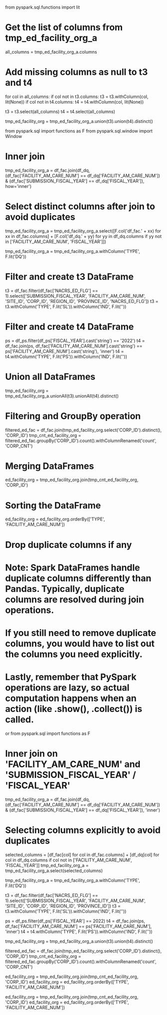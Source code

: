 from pyspark.sql.functions import lit

# Get the list of columns from tmp_ed_facility_org_a
all_columns = tmp_ed_facility_org_a.columns

# Add missing columns as null to t3 and t4
for col in all_columns:
    if col not in t3.columns:
        t3 = t3.withColumn(col, lit(None))
    if col not in t4.columns:
        t4 = t4.withColumn(col, lit(None))


t3 = t3.select(all_columns)
t4 = t4.select(all_columns)

tmp_ed_facility_org = tmp_ed_facility_org_a.union(t3).union(t4).distinct()













from pyspark.sql import functions as F
from pyspark.sql.window import Window

# Inner join
tmp_ed_facility_org_a = df_fac.join(df_dq, (df_fac['FACILITY_AM_CARE_NUM'] == df_dq['FACILITY_AM_CARE_NUM']) & 
                                    (df_fac['SUBMISSION_FISCAL_YEAR'] == df_dq['FISCAL_YEAR']), how='inner')

# Select distinct columns after join to avoid duplicates
tmp_ed_facility_org_a = tmp_ed_facility_org_a.select([F.col('df_fac.' + xx) for xx in df_fac.columns] + 
                                                     [F.col('df_dq.' + yy) for yy in df_dq.columns if yy not in ['FACILITY_AM_CARE_NUM', 'FISCAL_YEAR']])

tmp_ed_facility_org_a = tmp_ed_facility_org_a.withColumn('TYPE', F.lit('DQ'))

# Filter and create t3 DataFrame
t3 = df_fac.filter(df_fac['NACRS_ED_FLG'] == 1).select(['SUBMISSION_FISCAL_YEAR', 'FACILITY_AM_CARE_NUM', 'SITE_ID', 'CORP_ID',
                                                        'REGION_ID', 'PROVINCE_ID', 'NACRS_ED_FLG'])
t3 = t3.withColumn('TYPE', F.lit('SL')).withColumn('IND', F.lit(''))

# Filter and create t4 DataFrame
ps = df_ps.filter(df_ps['FISCAL_YEAR'].cast('string') == '2022')
t4 = df_fac.join(ps, df_fac['FACILITY_AM_CARE_NUM'].cast('string') == ps['FACILITY_AM_CARE_NUM'].cast('string'), 'inner')
t4 = t4.withColumn('TYPE', F.lit('PS')).withColumn('IND', F.lit(''))

# Union all DataFrames
tmp_ed_facility_org = tmp_ed_facility_org_a.unionAll(t3).unionAll(t4).distinct()

# Filtering and GroupBy operation
filtered_ed_fac = df_fac.join(tmp_ed_facility_org.select('CORP_ID').distinct(), 'CORP_ID')
tmp_cnt_ed_facility_org = filtered_ed_fac.groupBy('CORP_ID').count().withColumnRenamed('count', 'CORP_CNT')

# Merging DataFrames
ed_facility_org = tmp_ed_facility_org.join(tmp_cnt_ed_facility_org, 'CORP_ID')

# Sorting the DataFrame
ed_facility_org = ed_facility_org.orderBy(['TYPE', 'FACILITY_AM_CARE_NUM'])

# Drop duplicate columns if any
# Note: Spark DataFrames handle duplicate columns differently than Pandas. Typically, duplicate columns are resolved during join operations.
# If you still need to remove duplicate columns, you would have to list out the columns you need explicitly.

# Lastly, remember that PySpark operations are lazy, so actual computation happens when an action (like .show(), .collect()) is called.






or 
from pyspark.sql import functions as F

# Inner join on 'FACILITY_AM_CARE_NUM' and 'SUBMISSION_FISCAL_YEAR' / 'FISCAL_YEAR'
tmp_ed_facility_org_a = df_fac.join(df_dq, (df_fac['FACILITY_AM_CARE_NUM'] == df_dq['FACILITY_AM_CARE_NUM']) &
                                    (df_fac['SUBMISSION_FISCAL_YEAR'] == df_dq['FISCAL_YEAR']), 'inner')


# Selecting columns explicitly to avoid duplicates
selected_columns = [df_fac[col] for col in df_fac.columns] + [df_dq[col] for col in df_dq.columns if col not in ['FACILITY_AM_CARE_NUM', 'FISCAL_YEAR']]
tmp_ed_facility_org_a = tmp_ed_facility_org_a.select(selected_columns)

tmp_ed_facility_org_a = tmp_ed_facility_org_a.withColumn('TYPE', F.lit('DQ'))

t3 = df_fac.filter(df_fac['NACRS_ED_FLG'] == 1).select(['SUBMISSION_FISCAL_YEAR', 'FACILITY_AM_CARE_NUM', 'SITE_ID', 'CORP_ID', 'REGION_ID', 'PROVINCE_ID'])
t3 = t3.withColumn('TYPE', F.lit('SL')).withColumn('IND', F.lit(''))


ps = df_ps.filter(df_ps['FISCAL_YEAR'] == 2022)
t4 = df_fac.join(ps, df_fac['FACILITY_AM_CARE_NUM'] == ps['FACILITY_AM_CARE_NUM'], 'inner')
t4 = t4.withColumn('TYPE', F.lit('PS')).withColumn('IND', F.lit(''))


tmp_ed_facility_org = tmp_ed_facility_org_a.union(t3).union(t4).distinct()


filtered_ed_fac = df_fac.join(tmp_ed_facility_org.select('CORP_ID').distinct(), 'CORP_ID')
tmp_cnt_ed_facility_org = filtered_ed_fac.groupBy('CORP_ID').count().withColumnRenamed('count', 'CORP_CNT')


ed_facility_org = tmp_ed_facility_org.join(tmp_cnt_ed_facility_org, 'CORP_ID')
ed_facility_org = ed_facility_org.orderBy(['TYPE', 'FACILITY_AM_CARE_NUM'])


ed_facility_org = tmp_ed_facility_org.join(tmp_cnt_ed_facility_org, 'CORP_ID')
ed_facility_org = ed_facility_org.orderBy(['TYPE', 'FACILITY_AM_CARE_NUM'])





